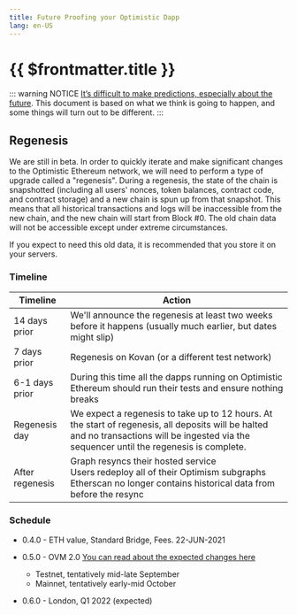 ```yaml
---
title: Future Proofing your Optimistic Dapp
lang: en-US
---
```


# {{ $frontmatter.title }}

::: warning NOTICE
[It’s difficult to make predictions, especially about the 
future](https://quoteinvestigator.com/2013/10/20/no-predict/). This document is based
on what we think is going to happen, and some things will turn out to be different.
:::


## Regenesis

We are still in beta. In order to quickly iterate and make significant changes to the 
Optimistic Ethereum network, we will need to perform a type of upgrade called a "regenesis". 
During a regenesis, the state of the chain is snapshotted (including all users' nonces, 
token balances, contract code, and contract storage) and a new chain is spun up from that 
snapshot. This means that all historical transactions and logs will be inaccessible from the 
new chain, and the new chain will start from Block #0. The old chain data will not be 
accessible except under extreme circumstances.

If you expect to need this old data, it is recommended that you store it on your servers.

### Timeline

| Timeline        |     Action                                                              |
| --------------- | - |
| 14 days prior   | We'll announce the regenesis at least two weeks before it happens (usually much earlier, but dates might slip) |
|  7 days prior   | Regenesis on Kovan (or a different test network)
| 6-1 days prior  | During this time all the dapps running on Optimistic Ethereum should run their tests and ensure nothing breaks |
| Regenesis day   | We expect a regenesis to take up to 12 hours. At the start of regenesis, all deposits will be halted and no transactions will be ingested via the sequencer until the regenesis is complete. |
| After regenesis | Graph resyncs their hosted service </br> Users redeploy all of their Optimism subgraphs </br> Etherscan no longer contains historical data from before the resync |

### Schedule

* 0.4.0 - ETH value, Standard Bridge, Fees. 22-JUN-2021
* 0.5.0 - OVM 2.0 [You can read about the expected 
  changes here](/docs/developers/l2/deploy.html#key-info)
  * Testnet, tentatively mid-late September
  * Mainnet, tentatively early-mid October

* 0.6.0 - London, Q1 2022 (expected)

